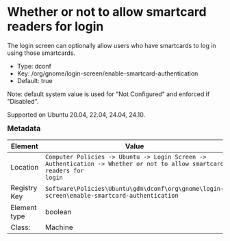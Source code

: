 # Whether or not to allow smartcard readers for login

The login screen can optionally allow users who have smartcards to log in using those smartcards.

- Type: dconf
- Key: /org/gnome/login-screen/enable-smartcard-authentication
- Default: true

Note: default system value is used for "Not Configured" and enforced if "Disabled".

Supported on Ubuntu 20.04, 22.04, 24.04, 24.10.



<span style="font-size: larger;">**Metadata**</span>

| Element      | Value                          |
| ---          | ---                            |
| Location     | <code>Computer Policies -> Ubuntu -> Login Screen -> Authentication -> Whether or not to allow smartcard readers for login</code>     |
| Registry Key | <code>Software\Policies\Ubuntu\gdm\dconf\org\gnome\login-screen\enable-smartcard-authentication</code>          |
| Element type | boolean               |
| Class:       | Machine                     |

